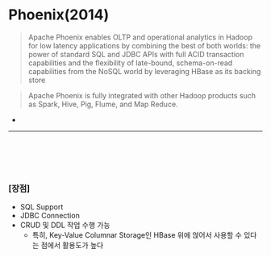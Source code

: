 # Phoenix(2014)
> Apache Phoenix enables OLTP and operational analytics in Hadoop for low latency applications by combining the best of both worlds:
> the power of standard SQL and JDBC APIs with full ACID transaction capabilities and
> the flexibility of late-bound, schema-on-read capabilities from the NoSQL world by leveraging HBase as its backing store

> Apache Phoenix is fully integrated with other Hadoop products such as Spark, Hive, Pig, Flume, and Map Reduce.
* 

<hr>
<br>

##
####

<br>

### [장점]
* SQL Support
* JDBC Connection
* CRUD 및 DDL 작업 수행 가능
  * 특히, Key-Value Columnar Storage인 HBase 위에 얹어서 사용할 수 있다는 점에서 활용도가 높다

<br>
